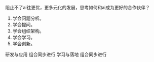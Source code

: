


阻止不了ai往更优，更多元化的发展，思考如何和ai成为更好的合作伙伴？

1. 学会问题分析。
2. 学会提问。
3. 学会组织架构。
4. 学会学习。
5. 学会创新。

研发与应用  组合同步进行
学习与落地  组合同步进行

